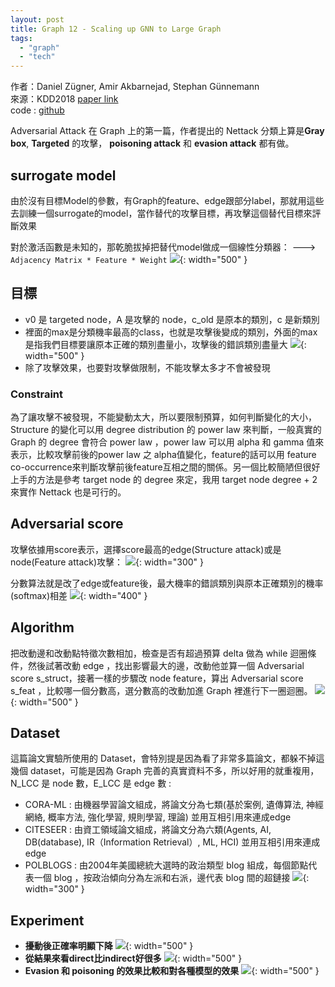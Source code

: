 ```yaml
---
layout: post
title: Graph 12 - Scaling up GNN to Large Graph 
tags: 
  - "graph" 
  - "tech"
---
```


作者：Daniel Zügner, Amir Akbarnejad, Stephan Günnemann  
來源：KDD2018 [paper link](https://arxiv.org/abs/1805.07984)  
code : [github](https://github.com/danielzuegner/nettack)  

Adversarial Attack 在 Graph 上的第一篇，作者提出的 Nettack 分類上算是**Gray box**, **Targeted** 的攻擊， **poisoning attack** 和 **evasion attack** 都有做。

## surrogate model
由於沒有目標Model的參數，有Graph的feature、edge跟部分label，那就用這些去訓練一個surrogate的model，當作替代的攻擊目標，再攻擊這個替代目標來評斷效果

對於激活函數是未知的，那乾脆拔掉把替代model做成一個線性分類器：
---> `Adjacency Matrix * Feature * Weight`
![](https://i.imgur.com/xlemAZ9.png){: width="500" }

## 目標
- v0 是 targeted node，A 是攻擊的 node，c_old 是原本的類別，c 是新類別
- 裡面的max是分類機率最高的class，也就是攻擊後變成的類別，外面的max是指我們目標要讓原本正確的類別盡量小，攻擊後的錯誤類別盡量大
![](https://i.imgur.com/3gNLnFY.png){: width="500" }
- 除了攻擊效果，也要對攻擊做限制，不能攻擊太多才不會被發現

### Constraint
為了讓攻擊不被發現，不能變動太大，所以要限制預算，如何判斷變化的大小，Structure 的變化可以用 degree distribution 的 power law 來判斷，一般真實的 Graph 的 degree 會符合 power law ，power law 可以用 alpha 和 gamma 值來表示，比較攻擊前後的power law 之 alpha值變化，feature的話可以用 feature co-occurrence來判斷攻擊前後feature互相之間的關係。另一個比較簡陋但很好上手的方法是參考 target node 的 degree 來定，我用 target node degree + 2 來實作 Nettack 也是可行的。

## Adversarial score
攻擊依據用score表示，選擇score最高的edge(Structure attack)或是node(Feature attack)攻擊：
![](https://i.imgur.com/aQqXpAO.png){: width="300" }

分數算法就是改了edge或feature後，最大機率的錯誤類別與原本正確類別的機率(softmax)相差
![](https://i.imgur.com/Pic803L.png){: width="400" }

## Algorithm
把改動邊和改動點特徵次數相加，檢查是否有超過預算 delta 做為 while 迴圈條件，然後試著改動 edge ，找出影響最大的邊，改動他並算一個 Adversarial score s_struct，接著一樣的步驟改 node feature，算出 Adversarial score s_feat ，比較哪一個分數高，選分數高的改動加進 Graph 裡進行下一圈迴圈。
![](https://i.imgur.com/zx2vwm3.png){: width="500" }

## Dataset
這篇論文實驗所使用的 Dataset，會特別提是因為看了非常多篇論文，都躲不掉這幾個 dataset，可能是因為 Graph 完善的真實資料不多，所以好用的就重複用，N_LCC 是 node 數，E_LCC 是 edge 數 : 
- CORA-ML : 由機器學習論文組成，將論文分為七類(基於案例, 遺傳算法, 神經網絡, 概率方法, 強化學習, 規則學習, 理論) 並用互相引用來連成edge
- CITESEER : 由資工領域論文組成，將論文分為六類(Agents, AI, DB(database), IR（Information Retrieval）, ML, HCI) 並用互相引用來連成edge
- POLBLOGS : 由2004年美國總統大選時的政治類型 blog 組成，每個節點代表一個 blog ，按政治傾向分為左派和右派，邊代表 blog 間的超鏈接
![](https://i.imgur.com/6xnZ5LQ.png){: width="300" }


## Experiment
- **擾動後正確率明顯下降**
![](https://i.imgur.com/wavVSnK.png){: width="500" }
- **從結果來看direct比indirect好很多**
![](https://i.imgur.com/jQgvCad.png){: width="500" }
- **Evasion 和 poisoning 的效果比較和對各種模型的效果**
![](https://i.imgur.com/T36jo5D.png){: width="500" }



